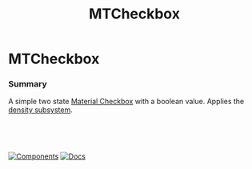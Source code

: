﻿---
uid: C.MTCheckbox
title: MTCheckbox
---
# MTCheckbox

### Summary

A simple two state [Material Checkbox](https://material.io/develop/web/components/input-controls/checkboxes/) with a boolean value. Applies the [density subsystem](xref:A.Density).

&nbsp;

&nbsp;

[![Components](https://img.shields.io/static/v1?label=Components&message=Core&color=blue)](xref:A.CoreComponents)
[![Docs](https://img.shields.io/static/v1?label=API%20Documentation&message=MTCheckbox&color=brightgreen)](xref:BlazorMdc.MTCheckbox)